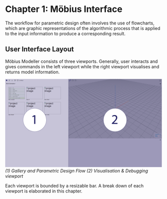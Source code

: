 # Chapter 1: Möbius Interface

The workflow for parametric design often involves the use of flowcharts, which are graphic representations of the algorithmic process that is applied to the input information to produce a corresponding result. 

## User Interface Layout

Möbius Modeller consists of three viewports.
Generally, user interacts and gives commands in the left viewport while the right viewport visualises and returns model information.

![Flowchart](./imgs/1.0.0-interface-layout-01.png)
*(1) Gallery and Parametric Design Flow (2) Visualisation & Debugging viewport*

Each viewport is bounded by a resizable bar. A break down of each viewport is elaborated in this chapter.